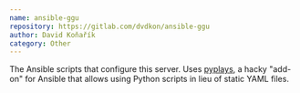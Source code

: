 ```yaml
---
name: ansible-ggu
repository: https://gitlab.com/dvdkon/ansible-ggu
author: David Koňařík
category: Other
---
```


The Ansible scripts that configure this server. Uses
[pyplays](https://gitlab.com/dvdkon/pyplays), a hacky "add-on" for Ansible that
allows using Python scripts in lieu of static YAML files.
